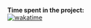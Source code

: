 **Time spent in the project:**  
[![wakatime](https://wakatime.com/badge/user/d51f58e2-1cfa-4837-ad2c-2cb3411fb814/project/304a6c85-a986-4172-b251-1638f68f2a12.svg)](https://wakatime.com/badge/user/d51f58e2-1cfa-4837-ad2c-2cb3411fb814/project/304a6c85-a986-4172-b251-1638f68f2a12)
